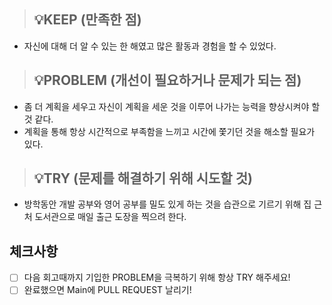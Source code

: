 > ## 💡KEEP (만족한 점)
- 자신에 대해 더 알 수 있는 한 해였고 많은 활동과 경험을 할 수 있었다.

> ## 💡PROBLEM (개선이 필요하거나 문제가 되는 점)
- 좀 더 계획을 세우고 자신이 계획을 세운 것을 이루어 나가는 능력을 향상시켜야 할 것 같다.
- 계획을 통해 항상 시간적으로 부족함을 느끼고 시간에 쫓기던 것을 해소할 필요가 있다.

> ## 💡TRY (문제를 해결하기 위해 시도할 것)
- 방학동안 개발 공부와 영어 공부를 밀도 있게 하는 것을 습관으로 기르기 위해 집 근처 도서관으로 매일 출근 도장을 찍으려 한다.

## 체크사항
- [ ] 다음 회고때까지 기입한 PROBLEM을 극복하기 위해 항상 TRY 해주세요!
- [ ] 완료했으면 Main에 PULL REQUEST 날리기!
